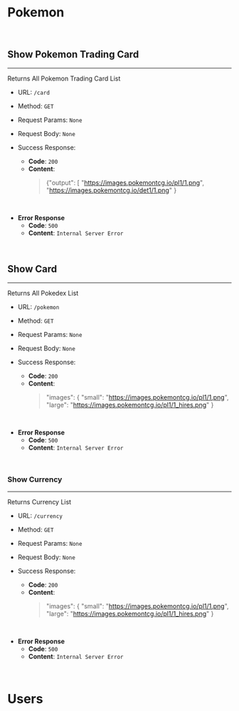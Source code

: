 # Pokemon

<br>

## Show Pokemon Trading Card

---

Returns All Pokemon Trading Card List

* URL: `/card`

* Method: `GET`

* Request Params: `None`

* Request Body: `None`

* Success Response:

  * **Code**: `200`
  * **Content**:
    > {"output": [
        "https://images.pokemontcg.io/pl1/1.png",
        "https://images.pokemontcg.io/det1/1.png"
        }

<br>

* **Error Response**
  * **Code**: `500`
  * **Content**: `Internal Server Error`

<br>

## Show Card

---

Returns All Pokedex List

* URL: `/pokemon`

* Method: `GET`

* Request Params: `None`

* Request Body: `None`

* Success Response:

  * **Code**: `200`
  * **Content**:
    > "images": {
        "small": "https://images.pokemontcg.io/pl1/1.png",
        "large": "https://images.pokemontcg.io/pl1/1_hires.png"
    }

<br>

* **Error Response**
  * **Code**: `500`
  * **Content**: `Internal Server Error`

<br>

### Show Currency

---

Returns Currency List

* URL: `/currency`

* Method: `GET`

* Request Params: `None`

* Request Body: `None`

* Success Response:

  * **Code**: `200`
  * **Content**:
    > "images": {
        "small": "https://images.pokemontcg.io/pl1/1.png",
        "large": "https://images.pokemontcg.io/pl1/1_hires.png"
    }

<br>

* **Error Response**
  * **Code**: `500`
  * **Content**: `Internal Server Error`

<br>

# Users
